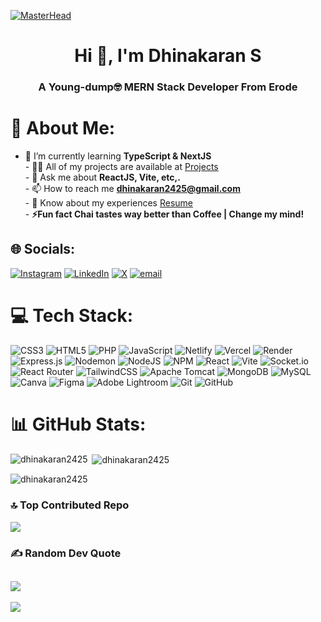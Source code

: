 [![MasterHead](https://res.cloudinary.com/duhcntqom/image/upload/v1742979868/nbxgxkvpyoryex2ufjni.png)](https://dhinakaran.vercel.app/contact)
<h1 align="center">Hi 👋, I'm Dhinakaran S</h1>
<h3 align="center">A Young-dump🤓 MERN Stack Developer From Erode</h3>


# 💫 About Me: <br>
- 🌱 I’m currently learning <b>TypeScript & NextJS</b><br>- 👨‍💻 All of my projects are available at [Projects](https://dhinakaran.vercel.app/project)<br>- 💬 Ask me about <b>ReactJS, Vite, etc,.</b><br>- 📫 How to reach me <b>dhinakaran2425@gmail.com</b><br>- 📄 Know about my experiences [Resume](https://dhinakaran.vercel.app/resume)<br>- <b>⚡️Fun fact Chai tastes way better than Coffee | Change my mind!</b>


## 🌐 Socials:
[![Instagram](https://img.shields.io/badge/Instagram-%23E4405F.svg?logo=Instagram&logoColor=white)](https://instagram.com/dhinakaran__) [![LinkedIn](https://img.shields.io/badge/LinkedIn-%230077B5.svg?logo=linkedin&logoColor=white)](https://linkedin.com/in/dhinakaransrinivasan) [![X](https://img.shields.io/badge/X-black.svg?logo=X&logoColor=white)](https://x.com/dhinakarans25) [![email](https://img.shields.io/badge/Email-D14836?logo=gmail&logoColor=white)](mailto:dhinakaran2425@gmail.com) 

# 💻 Tech Stack:
![CSS3](https://img.shields.io/badge/css3-%231572B6.svg?style=for-the-badge&logo=css3&logoColor=white) ![HTML5](https://img.shields.io/badge/html5-%23E34F26.svg?style=for-the-badge&logo=html5&logoColor=white) ![PHP](https://img.shields.io/badge/php-%23777BB4.svg?style=for-the-badge&logo=php&logoColor=white) ![JavaScript](https://img.shields.io/badge/javascript-%23323330.svg?style=for-the-badge&logo=javascript&logoColor=%23F7DF1E) ![Netlify](https://img.shields.io/badge/netlify-%23000000.svg?style=for-the-badge&logo=netlify&logoColor=#00C7B7) ![Vercel](https://img.shields.io/badge/vercel-%23000000.svg?style=for-the-badge&logo=vercel&logoColor=white) ![Render](https://img.shields.io/badge/Render-%46E3B7.svg?style=for-the-badge&logo=render&logoColor=white) ![Express.js](https://img.shields.io/badge/express.js-%23404d59.svg?style=for-the-badge&logo=express&logoColor=%2361DAFB) ![Nodemon](https://img.shields.io/badge/NODEMON-%23323330.svg?style=for-the-badge&logo=nodemon&logoColor=%BBDEAD) ![NodeJS](https://img.shields.io/badge/node.js-6DA55F?style=for-the-badge&logo=node.js&logoColor=white) ![NPM](https://img.shields.io/badge/NPM-%23CB3837.svg?style=for-the-badge&logo=npm&logoColor=white) ![React](https://img.shields.io/badge/react-%2320232a.svg?style=for-the-badge&logo=react&logoColor=%2361DAFB) ![Vite](https://img.shields.io/badge/vite-%23646CFF.svg?style=for-the-badge&logo=vite&logoColor=white) ![Socket.io](https://img.shields.io/badge/Socket.io-black?style=for-the-badge&logo=socket.io&badgeColor=010101) ![React Router](https://img.shields.io/badge/React_Router-CA4245?style=for-the-badge&logo=react-router&logoColor=white) ![TailwindCSS](https://img.shields.io/badge/tailwindcss-%2338B2AC.svg?style=for-the-badge&logo=tailwind-css&logoColor=white) ![Apache Tomcat](https://img.shields.io/badge/apache%20tomcat-%23F8DC75.svg?style=for-the-badge&logo=apache-tomcat&logoColor=black) ![MongoDB](https://img.shields.io/badge/MongoDB-%234ea94b.svg?style=for-the-badge&logo=mongodb&logoColor=white) ![MySQL](https://img.shields.io/badge/mysql-4479A1.svg?style=for-the-badge&logo=mysql&logoColor=white) ![Canva](https://img.shields.io/badge/Canva-%2300C4CC.svg?style=for-the-badge&logo=Canva&logoColor=white) ![Figma](https://img.shields.io/badge/figma-%23F24E1E.svg?style=for-the-badge&logo=figma&logoColor=white) ![Adobe Lightroom](https://img.shields.io/badge/Adobe%20Lightroom-31A8FF.svg?style=for-the-badge&logo=Adobe%20Lightroom&logoColor=white) ![Git](https://img.shields.io/badge/git-%23F05033.svg?style=for-the-badge&logo=git&logoColor=white) ![GitHub](https://img.shields.io/badge/github-%23121011.svg?style=for-the-badge&logo=github&logoColor=white)
# 📊 GitHub Stats:

<p><img align="left" src="https://github-readme-stats.vercel.app/api/top-langs?username=dhinakaran2425&show_icons=true&locale=en&layout=compact" alt="dhinakaran2425" /></p>

<p>&nbsp;<img align="center" src="https://github-readme-stats.vercel.app/api?username=dhinakaran2425&show_icons=true&locale=en" alt="dhinakaran2425" /></p>

<p><img align="center" src="https://nirzak-streak-stats.vercel.app/?user=dhinakaran2425&hide_border=false" alt="dhinakaran2425" /></p>

### 🔝 Top Contributed Repo
![](https://github-contributor-stats.vercel.app/api?username=dhinakaran2425&limit=5&combine_all_yearly_contributions=true)

### ✍️ Random Dev Quote
![](https://quotes-github-readme.vercel.app/api?type=horizontal&theme=radical)
---
[![](https://visitcount.itsvg.in/api?id=dhinakaran2425&icon=0&color=1)](https://visitcount.itsvg.in)
